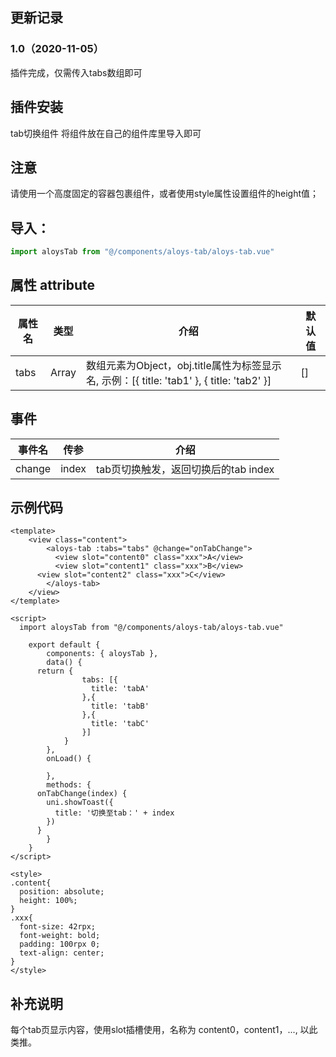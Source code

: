 ## 更新记录

### 1.0（2020-11-05）
插件完成，仅需传入tabs数组即可


## 插件安装

tab切换组件 将组件放在自己的组件库里导入即可

## 注意

请使用一个高度固定的容器包裹组件，或者使用style属性设置组件的height值；

## 导入：
```javascript
import aloysTab from "@/components/aloys-tab/aloys-tab.vue"
```

## 属性 attribute

|  属性名  | 类型	|  介绍  |  默认值  |
|  ----| ----	| ----	| ----	|
| tabs | Array | 数组元素为Object，obj.title属性为标签显示名, 示例：[{ title: 'tab1' }, { title: 'tab2' }]  | [] |

## 事件

|  事件名  | 传参	|  介绍  | 
|  ----| ----	| ----	| 
| change | index | tab页切换触发，返回切换后的tab index  |

## 示例代码
```
<template>
	<view class="content">
		<aloys-tab :tabs="tabs" @change="onTabChange">
		  <view slot="content0" class="xxx">A</view>
		  <view slot="content1" class="xxx">B</view>
      <view slot="content2" class="xxx">C</view>
		</aloys-tab>
	</view>
</template>

<script>
  import aloysTab from "@/components/aloys-tab/aloys-tab.vue"
  
	export default {
		components: { aloysTab },
		data() {
      return {
				tabs: [{
				  title: 'tabA'
				},{
				  title: 'tabB'
				},{
				  title: 'tabC'
				}]
			}
		},
		onLoad() {

		},
		methods: {
      onTabChange(index) {
        uni.showToast({
          title: '切换至tab：' + index
        })
      }
		}
	}
</script>

<style>
.content{
  position: absolute;
  height: 100%;
}
.xxx{
  font-size: 42rpx;
  font-weight: bold;
  padding: 100rpx 0;
  text-align: center;
}
</style>
```

## 补充说明
每个tab页显示内容，使用slot插槽使用，名称为 content0，content1，..., 以此类推。